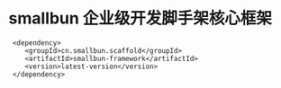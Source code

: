 # smallbun 企业级开发脚手架核心框架

```
 <dependency>
    <groupId>cn.smallbun.scaffold</groupId>
    <artifactId>smallbun-framework</artifactId>
    <version>latest-version</version>
 </dependency>
```